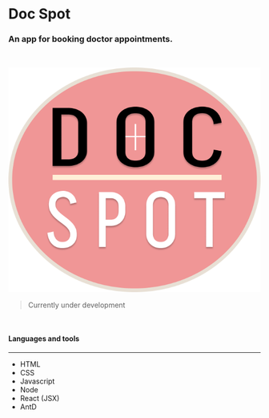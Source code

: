 # Doc Spot
### An app for booking doctor appointments.  
<br/>

![Insert Image Link Here](./client/public/images/doc-spot_logo.png)

> Currently under development 

<br/>

#### Languages and tools 
---

* HTML
* CSS
* Javascript
* Node
* React (JSX)
* AntD